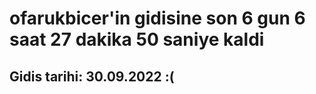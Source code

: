 # ofarukbicer'in gidisine son 6 gun 6 saat 27 dakika 50 saniye kaldi

## Gidis tarihi: 30.09.2022 :(